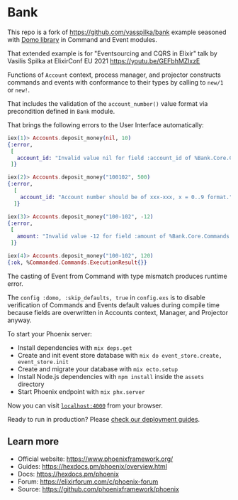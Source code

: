 # Bank

This repo is a fork of https://github.com/vasspilka/bank example seasoned with [Domo library](https://hex.pm/packages/domo)
in Command and Event modules.

That extended example is for "Eventsourcing and CQRS in Elixir" talk by Vasilis Spilka at ElixirConf EU 2021 https://youtu.be/GEFbhMZlxzE

Functions of `Account` context, process manager, and projector constructs 
commands and events with conformance to their types by calling to `new/1` or `new!`.

That includes the validation of the `account_number()` value format 
via precondition defined in `Bank` module.

That brings the following errors to the User Interface automatically:

```elixir
iex(1)> Accounts.deposit_money(nil, 10)        
{:error,
 [
   account_id: "Invalid value nil for field :account_id of %Bank.Core.Commands.DepositMoney{}. Expected the value matching the <<_::_*8>> type."
 ]}

iex(2)> Accounts.deposit_money("100102", 500)        
{:error, 
  [
    account_id: "Account number should be of xxx-xxx, x = 0..9 format."
  ]}

iex(3)> Accounts.deposit_money("100-102", -12)
{:error,
 [
   amount: "Invalid value -12 for field :amount of %Bank.Core.Commands.DepositMoney{}. Expected the value matching the non_neg_integer() type."
 ]}

iex(4)> Accounts.deposit_money("100-102", 120)
{:ok, %Commanded.Commands.ExecutionResult{}} 
```

The casting of Event from Command with type mismatch produces runtime error.

The `config :domo, :skip_defaults, true` in `config.exs` is to disable 
verification of Commands and Events default values during compile time 
because fields are overwritten in Accounts context, Manager, and Projector anyway.

To start your Phoenix server:

  * Install dependencies with `mix deps.get`
  * Create and init event store database with `mix do event_store.create, event_store.init`
  * Create and migrate your database with `mix ecto.setup`
  * Install Node.js dependencies with `npm install` inside the `assets` directory
  * Start Phoenix endpoint with `mix phx.server`

Now you can visit [`localhost:4000`](http://localhost:4000) from your browser.

Ready to run in production? Please [check our deployment guides](https://hexdocs.pm/phoenix/deployment.html).

## Learn more

  * Official website: https://www.phoenixframework.org/
  * Guides: https://hexdocs.pm/phoenix/overview.html
  * Docs: https://hexdocs.pm/phoenix
  * Forum: https://elixirforum.com/c/phoenix-forum
  * Source: https://github.com/phoenixframework/phoenix
